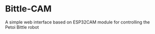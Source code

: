 # Bittle-CAM
A simple web interface based on ESP32CAM module for controlling the Petoi Bittle robot
